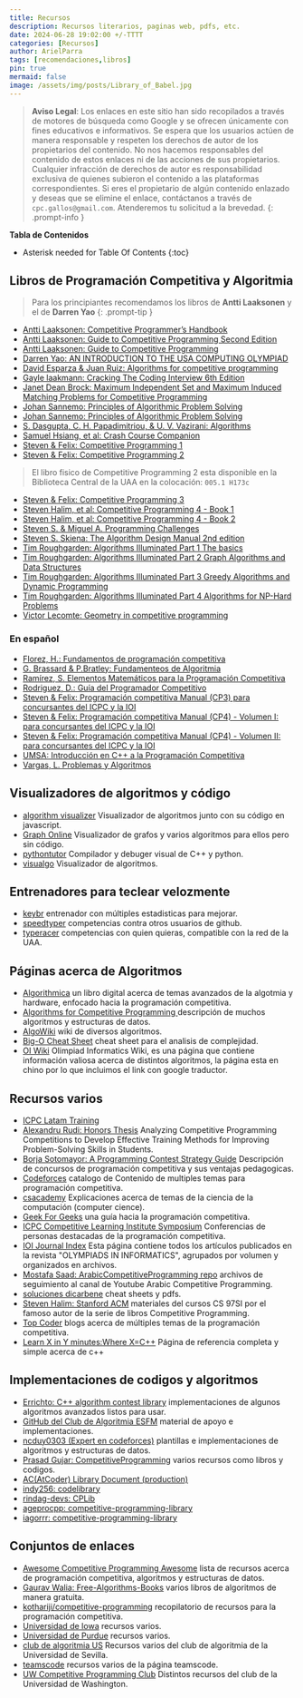 ```yaml
---
title: Recursos
description: Recursos literarios, paginas web, pdfs, etc.
date: 2024-06-28 19:02:00 +/-TTTT
categories: [Recursos]
author: ArielParra 
tags: [recomendaciones,libros]
pin: true
mermaid: false
image: /assets/img/posts/Library_of_Babel.jpg
---
```


> **Aviso Legal**: Los enlaces en este sitio han sido recopilados a través de motores de búsqueda como Google y se ofrecen únicamente con fines educativos e informativos. Se espera que los usuarios actúen de manera responsable y respeten los derechos de autor de los propietarios del contenido.
No nos hacemos responsables del contenido de estos enlaces ni de las acciones de sus propietarios. Cualquier infracción de derechos de autor es responsabilidad exclusiva de quienes subieron el contenido a las plataformas correspondientes.
Si eres el propietario de algún contenido enlazado y deseas que se elimine el enlace, contáctanos a través de `cpc.gallos@gmail.com`. Atenderemos tu solicitud a la brevedad.
{: .prompt-info }

__Tabla de Contenidos__
* Asterisk needed for Table Of Contents
{:toc} 


## Libros de Programación Competitiva y Algoritmia

> Para los principiantes recomendamos los libros de **Antti Laaksonen** y el de **Darren Yao**
{: .prompt-tip }

- [Antti Laaksonen: Competitive Programmer’s Handbook](https://cses.fi/book/book.pdf)
- [Antti Laaksonen: Guide to Competitive Programming Second Edition](https://edisciplinas.usp.br/pluginfile.php/7933913/course/section/6549987/Antti%20Laaksonen%20-%20Guide%20to%20Competitive%20Programming_%20Learning_Version2.pdf)
- [Antti Laaksonen: Guide to Competitive Programming](https://duoblogger.github.io/assets/pdf/memonvyftw/guide-t-cp.pdf)
- [Darren Yao: AN INTRODUCTION TO THE USA COMPUTING OLYMPIAD](https://darrenyao.com/usacobook/cpp.pdf)
- [David Esparza & Juan Ruiz: Algorithms for competitive programming](https://snip.dssr.ch/?8991f4d1321aa88f#ENKw1jdtBpZ7g57N3QgQLVpNSzZ4kaw1Xyeu4iMNodab)
- [Gayle laakmann: Cracking The Coding Interview 6th Edition](https://archive.org/details/cracking-the-coding-interview-6th-edition-189-programming-questions-and-solutions_202312/)
- [Janet Dean Brock: Maximum Independent Set and Maximum Induced Matching Problems for Competitive Programming](https://libres.uncg.edu/ir/asu/f/Brock_Janet_Spring%202021_Thesis.pdf)
- [Johan Sannemo: Principles of Algorithmic Problem Solving](https://www.csc.kth.se/~jsannemo/slask/main.pdf)
- [Johan Sannemo: Principles of Algorithmic Problem Solving](https://www.csc.kth.se/~jsannemo/slask/main.pdf)
- [S. Dasgupta, C. H. Papadimitriou, & U. V. Vazirani: Algorithms](https://web.archive.org/web/20160113140911/http://algorithmics.lsi.upc.edu/docs/Dasgupta-Papadimitriou-Vazirani.pdf)
- [Samuel Hsiang, et al: Crash Course Companion](https://github.com/alwayswimmin/cs_guide/blob/master/guide.pdf)
- [Steven & Felix: Competitive Programming 1](https://www.comp.nus.edu.sg/~stevenha/myteaching/competitive_programming/cp1.pdf)
- [Steven & Felix: Competitive Programming 2](https://www.comp.nus.edu.sg/~stevenha/myteaching/competitive_programming/cp1.pdf)
> El libro fisico de Competitive Programming 2 esta disponible en la Biblioteca Central de la UAA en la colocación: `005.1 H173c`
- [Steven & Felix: Competitive Programming 3](https://files.gitter.im/SamZhangQingChuan/sam/DA1g/Steven-Halim_-Felix-Halim-Competitive-Programming-3_-The-New-Lower-Bound-of-Programming-Contests-Lulu.com-_2013_.pdf)
- [Steven Halim, et al: Competitive Programming 4 - Book 1](https://snip.dssr.ch/?f1dfc8775ddbbbf8#BvVR3kB2nnART3sKzBpuFNWHuV66Yy76X3ScvZF3sB18)
- [Steven Halim, et al: Competitive Programming 4 - Book 2](https://snip.dssr.ch/?f1dfc8775ddbbbf8#BvVR3kB2nnART3sKzBpuFNWHuV66Yy76X3ScvZF3sB18)
- [Steven S. & Miguel A. Programming Challenges](https://i.cs.hku.hk/~provinci/files/b2-programming_challenges.pdf)
- [Steven S. Skiena: The Algorithm Design Manual 2nd edition](https://mimoza.marmara.edu.tr/~msakalli/cse706_12/SkienaTheAlgorithmDesignManual.pdf)
- [Tim Roughgarden: Algorithms Illuminated Part 1 The basics](https://snip.dssr.ch/?2c91a6abfba4cce4#2KnzQf95YFvcYMvngZkzxGiJYN8h73tUc787oku61Ktw)
- [Tim Roughgarden: Algorithms Illuminated Part 2 Graph Algorithms and Data Structures](https://snip.dssr.ch/?2c91a6abfba4cce4#2KnzQf95YFvcYMvngZkzxGiJYN8h73tUc787oku61Ktw)
- [Tim Roughgarden: Algorithms Illuminated Part 3 Greedy Algorithms and Dynamic Programming](https://snip.dssr.ch/?2c91a6abfba4cce4#2KnzQf95YFvcYMvngZkzxGiJYN8h73tUc787oku61Ktw)
- [Tim Roughgarden: Algorithms Illuminated Part 4 Algorithms for NP-Hard Problems](https://snip.dssr.ch/?2c91a6abfba4cce4#2KnzQf95YFvcYMvngZkzxGiJYN8h73tUc787oku61Ktw)
- [Victor Lecomte: Geometry in competitive programming](https://dial.uclouvain.be/memoire/ucl/fr/object/thesis:14893/datastream/PDF_01/view)

### En español

- [Florez, H.: Fundamentos de programación competitiva](https://www.ecoeediciones.com/wp-content/uploads/2024/08/9789585082861_contenido.pdf)
- [G. Brassard & P.Bratley: Fundamenteos de Algoritmia](https://bonetblai.github.io/courses/ci2525/Brassard_Bratley_Fundamentals_of_Algorithmics_ES.pdf)
- [Ramírez, S. Elementos Matemáticos para la Programación Competitiva](https://web.archive.org/web/20240922235219/http://132.248.9.195/ptd2020/enero/0799978/0799978.pdf)
- [Rodriguez, D.: Guía del Programador Competitivo](https://www.ecci.edu.co/wp-content/uploads/2024/07/Guia-del-Programador.pdf)
- [Steven & Felix: Programación competitiva Manual (CP3) para concursantes del ICPC y la IOI](https://archive.org/download/manual-programacion-competitiva/manual-programacion-competitiva.pdf)
- [Steven & Felix: Programación competitiva Manual (CP4) - Volumen I: para concursantes del ICPC y la IOI](https://www.amazon.com/dp/841223801X)
- [Steven & Felix: Programación competitiva Manual (CP4) - Volumen II: para concursantes del ICPC y la IOI](https://www.amazon.com/dp/8412238028)
- [UMSA: Introducción en C++ a la Programación Competitiva](https://drive.google.com/file/d/1BdrjWyVkkk7zPkzfp8o10NzMrnaGYSTy/view?usp=drive_link)
- [Vargas, L. Problemas y Algoritmos](https://drive.google.com/file/d/1PLOO3wLCnOVC_cODwiofahsRGeyoJeCU/view)

## Visualizadores de algoritmos y código

- [algorithm visualizer](https://algorithm-visualizer.org/) Visualizador de algoritmos junto con su código en javascript.
- [Graph Online](https://graphonline.ru/en) Visualizador de grafos y varios algoritmos para ellos pero sin código.
- [pythontutor](https://pythontutor.com/cpp.html#mode=edit) Compilador y debuger visual de C++ y python.
- [visualgo](https://visualgo.net/en) Visualizador de algoritmos.

## Entrenadores para teclear velozmente

- [keybr](https://www.keybr.com/) entrenador con múltiples estadisticas para mejorar.
- [speedtyper](https://speedtyper.dev/) competencias contra otros usuarios de github.
- [typeracer](https://play.typeracer.com/) competencias con quien quieras, compatible con la red de la UAA.

## Páginas acerca de Algoritmos

- [Algorithmica](https://en.algorithmica.org/) un libro digital acerca de temas avanzados de la algotmia y hardware, enfocado hacia la programación competitiva.
- [Algorithms for Competitive Programming ](https://cp-algorithms.com/) descripción de muchos algoritmos y estructuras de datos. 
- [AlgoWiki](https://wiki.algo.is/) wiki de diversos algoritmos.
- [Big-O Cheat Sheet](https://www.bigocheatsheet.com/) cheat sheet para el analisis de complejidad.
- [OI Wiki](https://1-oi--wiki-org.translate.goog/?_x_tr_enc=1&_x_tr_sl=zh-CN&_x_tr_tl=es&_x_tr_hl=es&_x_tr_pto=wapp) Olimpiad Informatics Wiki, es una página que contiene información valiosa acerca de distintos algoritmos, la página esta en chino por lo que incluimos el link con google traductor.

## Recursos varios

- [ICPC Latam Training](https://www.icpclatam.org/training)
- [Alexandru Rudi: Honors Thesis](https://www.emorynlp.org/theses-dissertations/honors-thesis-2023-alexandru-rudi) Analyzing Competitive Programming Competitions to Develop Effective Training Methods for Improving Problem-Solving Skills in Students.
- [Borja Sotomayor: A Programming Contest Strategy Guide](https://people.cs.uchicago.edu/~borja/pubs/sigcse2016-programming-contests.pdf) Descripción de concursos de programación competitiva y sus ventajas pedagogicas.
- [Codeforces](https://codeforces.com/catalog) catalogo de Contenido de multiples temas para programación competitiva.
- [csacademy](https://csacademy.com/lessons/) Explicaciones acerca de temas de la ciencia de la computación (computer cience).
- [Geek For Geeks](https://www.geeksforgeeks.org/competitive-programming-a-complete-guide/) una guía hacia la programación competitiva.
- [ICPC Competitive Learning Institute Symposium](https://symposium.cli.u.icpc.global/) Conferencias de personas destacadas de la programación competitiva.
- [IOI Journal Index](https://ioinformatics.org/page/ioi-journal-index/44) Esta página contiene todos los artículos publicados en la revista "OLYMPIADS IN INFORMATICS", agrupados por volumen y organizados en archivos.
- [Mostafa Saad: ArabicCompetitiveProgramming repo](https://github.com/mostafa-saad/ArabicCompetitiveProgramming) archivos de seguimiento al canal de Youtube Arabic Competitive Programming.
- [soluciones dicarbene](https://dicarbene.github.io/solutions/resources_learn/) cheat sheets y pdfs.
- [Steven Halim: Stanford ACM](https://github.com/stevenhalim/stanfordacm) materiales del cursos CS 97SI por el famoso autor de la serie de libros Competitive Programming.
- [Top Coder](https://www.topcoder.com/thrive/tracks?track=Competitive%20Programming) blogs acerca de múltiples temas de la programación competitiva.
- [Learn X in Y minutes:Where X=C++](https://learnxinyminutes.com/docs/c++/) Página de referencia completa y simple acerca de c++

## Implementaciones de codigos y algoritmos

- [Errichto: C++ algorithm contest library](https://github.com/Errichto/contest_library) implementaciones de algunos algoritmos avanzados listos para usar.
- [GitHub del Club de Algoritmia ESFM](https://github.com/CPCESFM) material de apoyo e implementaciones.
- [ncduy0303 (Expert en codeforces)](https://ncduy0303.github.io/Competitive-Programming/) plantillas e implementaciones de algoritmos y estructuras de datos.
- [Prasad Gujar: CompetitiveProgramming](https://github.com/prasadgujar/CompetitiveProgramming) varios recursos como libros y codigos.
- [AC(AtCoder) Library Document (production)](https://github.com/atcoder/ac-library/)
- [indy256: codelibrary](https://github.com/indy256/codelibrary/)
- [rindag-devs: CPLib](https://github.com/rindag-devs/cplib)
- [ageprocpp: competitive-programming-library](https://ageprocpp.github.io/competitive-programming-library/)
- [iagorrr: competitive-programming-library](https://github.com/iagorrr/Competitive-Programming-Library)

## Conjuntos de enlaces

- [Awesome Competitive Programming Awesome](https://github.com/lnishan/awesome-competitive-programming) lista de recursos acerca de programación competitiva, algoritmos y estructuras de datos.
- [Gaurav Walia: Free-Algorithms-Books](https://github.com/GauravWalia19/Free-Algorithms-Books) varios libros de algoritmos de manera gratuita.
- [kothariji/competitive-programming](https://github.com/kothariji/competitive-programming) recopilatorio de recursos para la programación competitiva.
- [Universidad de Iowa](https://icpc.cs.iastate.edu/resources) recursos varios.
- [Universidad de Purdue](https://www.cs.purdue.edu/homes/ninghui/courses/390_Fall19/resources.html) recursos varios.
- [club de algoritmia US](https://clubalgoritmiaus.es/resources/) Recursos varios del club de algoritmia de la Universidad de Sevilla.
- [teamscode](https://www.teamscode.org/resources) recursos varios de la página teamscode.
- [UW Competitive Programming Club](https://uw-programming.netlify.app/resources/) Distintos recursos del club de la Universidad de Washington.
